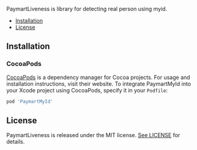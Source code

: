 PaymartLiveness is library for detecting real person using myid.

- [Installation](#installation)
- [License](#license)
## Installation

### CocoaPods
[CocoaPods](https://cocoapods.org) is a dependency manager for Cocoa projects. For usage and installation instructions, visit their website. To integrate PaymartMyId into your Xcode project using CocoaPods, specify it in your `Podfile`:

```ruby
pod 'PaymartMyId'
```

## License
PaymartLiveness is released under the MIT license. [See LICENSE](https://github.com/Alamofire/Alamofire/blob/master/LICENSE) for details.
